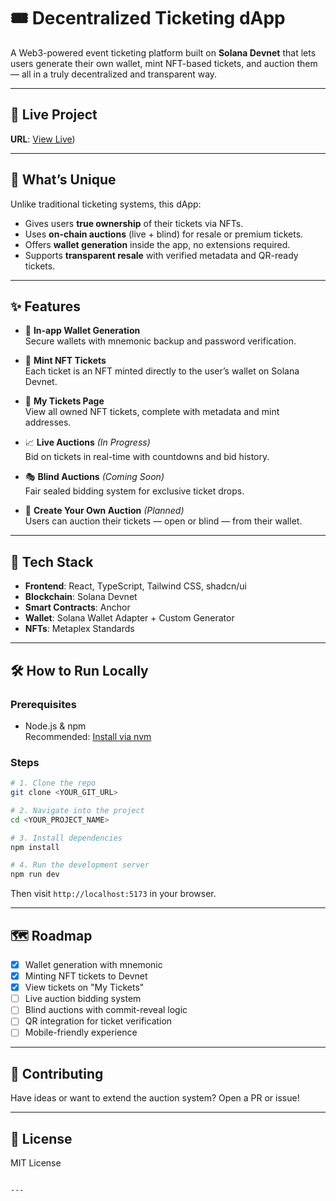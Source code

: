 
# 🎟️ Decentralized Ticketing dApp

A Web3-powered event ticketing platform built on **Solana Devnet** that lets users generate their own wallet, mint NFT-based tickets, and auction them — all in a truly decentralized and transparent way.

---

## 🚀 Live Project

**URL**: [View Live](https://block-tix.vercel.app/))

---

## 🧠 What’s Unique

Unlike traditional ticketing systems, this dApp:
- Gives users **true ownership** of their tickets via NFTs.
- Uses **on-chain auctions** (live + blind) for resale or premium tickets.
- Offers **wallet generation** inside the app, no extensions required.
- Supports **transparent resale** with verified metadata and QR-ready tickets.

---

## ✨ Features

- 🔐 **In-app Wallet Generation**  
  Secure wallets with mnemonic backup and password verification.

- 🎫 **Mint NFT Tickets**  
  Each ticket is an NFT minted directly to the user’s wallet on Solana Devnet.

- 📁 **My Tickets Page**  
  View all owned NFT tickets, complete with metadata and mint addresses.

- 📈 **Live Auctions** *(In Progress)*  
  Bid on tickets in real-time with countdowns and bid history.

- 🎭 **Blind Auctions** *(Coming Soon)*  
  Fair sealed bidding system for exclusive ticket drops.

- 🎨 **Create Your Own Auction** *(Planned)*  
  Users can auction their tickets — open or blind — from their wallet.

---

## 🧰 Tech Stack

- **Frontend**: React, TypeScript, Tailwind CSS, shadcn/ui
- **Blockchain**: Solana Devnet
- **Smart Contracts**: Anchor
- **Wallet**: Solana Wallet Adapter + Custom Generator
- **NFTs**: Metaplex Standards

---

## 🛠 How to Run Locally

### Prerequisites

- Node.js & npm  
  Recommended: [Install via nvm](https://github.com/nvm-sh/nvm)

### Steps

```bash
# 1. Clone the repo
git clone <YOUR_GIT_URL>

# 2. Navigate into the project
cd <YOUR_PROJECT_NAME>

# 3. Install dependencies
npm install

# 4. Run the development server
npm run dev
```

Then visit `http://localhost:5173` in your browser.

---

## 🗺️ Roadmap

- [x] Wallet generation with mnemonic
- [x] Minting NFT tickets to Devnet
- [x] View tickets on "My Tickets"
- [ ] Live auction bidding system
- [ ] Blind auctions with commit-reveal logic
- [ ] QR integration for ticket verification
- [ ] Mobile-friendly experience

---

## 🤝 Contributing

Have ideas or want to extend the auction system? Open a PR or issue!

---

## 🧾 License

MIT License
```

---

